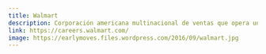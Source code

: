 ```yaml
---
title: Walmart
description: Corporación americana multinacional de ventas que opera una cadena de hipermercados, grandes almacenes de descuento, y tiendas de comestibles
link: https://careers.walmart.com/
image: https://earlymoves.files.wordpress.com/2016/09/walmart.jpg
---
```

